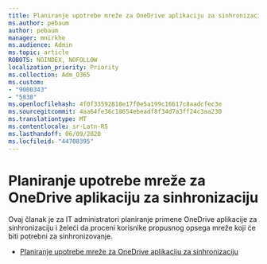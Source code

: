```yaml
---
title: Planiranje upotrebe mreže za OneDrive aplikaciju za sinhronizaciju
ms.author: pebaum
author: pebaum
manager: mnirkhe
ms.audience: Admin
ms.topic: article
ROBOTS: NOINDEX, NOFOLLOW
localization_priority: Priority
ms.collection: Adm_O365
ms.custom:
- "9000343"
- "5838"
ms.openlocfilehash: 4f0f33592818e17f0e5a199c16617c8aadcfec3e
ms.sourcegitcommit: 4aa64fe36c18654ebeadf8f34d7a3ff24c3aa230
ms.translationtype: MT
ms.contentlocale: sr-Latn-RS
ms.lasthandoff: 06/09/2020
ms.locfileid: "44708395"
---
```

# <a name="network-utilization-planning-for-the-onedrive-sync-app"></a>Planiranje upotrebe mreže za OneDrive aplikaciju za sinhronizaciju

Ovaj članak je za IT administratori planiranje primene OneDrive aplikacije za sinhronizaciju i želeći da proceni korisnike propusnog opsega mreže koji će biti potrebni za sinhronizovanje.  

- [Planiranje upotrebe mreže za OneDrive aplikaciju za sinhronizaciju](https://docs.microsoft.com/onedrive/network-utilization-planning)